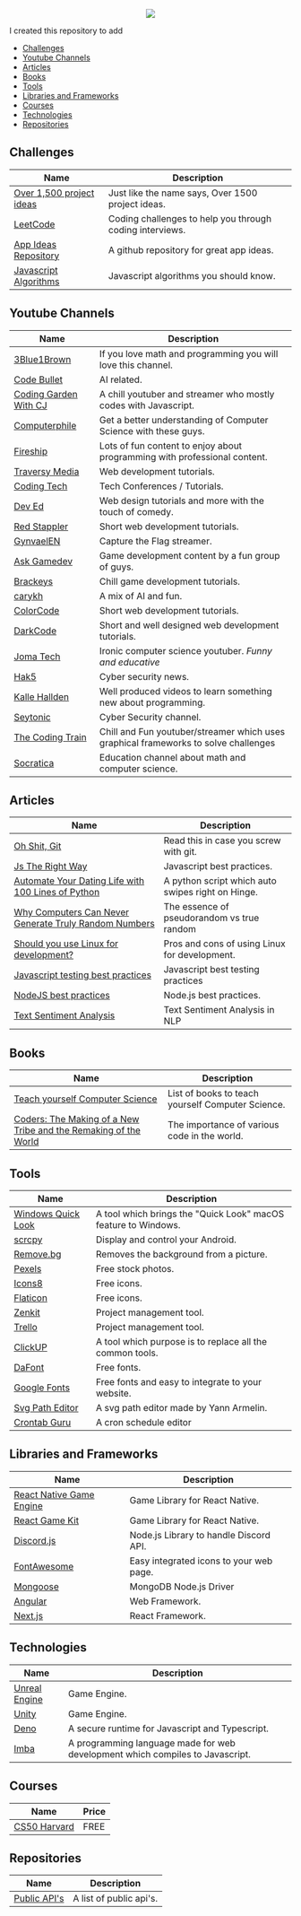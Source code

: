 <p align="center"><img src="https://raw.githubusercontent.com/itspedruu/link-collection/master/banner.png"/></p>

I created this repository to add 

* [Challenges](#challenges)
* [Youtube Channels](#youtube-channels)
* [Articles](#articles)
* [Books](#books)
* [Tools](#tools)
* [Libraries and Frameworks](#libraries-and-frameworks)
* [Courses](#courses)
* [Technologies](#technologies)
* [Repositories](#repositories)

## Challenges

| Name                                                                       | Description                                                                        |
|----------------------------------------------------------------------------|------------------------------------------------------------------------------------|
| [Over 1,500 project ideas](https://www.linuxtrainingacademy.com/projects/) | Just like the name says, Over 1500 project ideas.                                  |
| [LeetCode](https://leetcode.com/)                                          | Coding challenges to help you through coding interviews.                           |
| [App Ideas Repository](https://github.com/florinpop17/app-ideas)           | A github repository for great app ideas.                                           |
| [Javascript Algorithms](https://github.com/trekhleb/javascript-algorithms) | Javascript algorithms you should know.                                             |

## Youtube Channels

| Name                                                                              | Description                                                                        |
|-----------------------------------------------------------------------------------|------------------------------------------------------------------------------------|
| [3Blue1Brown](https://www.youtube.com/channel/UCYO_jab_esuFRV4b17AJtAw)           | If you love math and programming you will love this channel.                       |
| [Code Bullet](https://www.youtube.com/channel/UC0e3QhIYukixgh5VVpKHH9Q)           | AI related.                                                                        |
| [Coding Garden With CJ](https://www.youtube.com/channel/UCLNgu_OupwoeESgtab33CCw) | A chill youtuber and streamer who mostly codes with Javascript.                    |
| [Computerphile](https://www.youtube.com/channel/UC9-y-6csu5WGm29I7JiwpnA)         | Get a better understanding of Computer Science with these guys.                    |
| [Fireship](https://www.youtube.com/channel/UCsBjURrPoezykLs9EqgamOA)              | Lots of fun content to enjoy about programming with professional content.          |
| [Traversy Media](https://www.youtube.com/channel/UC29ju8bIPH5as8OGnQzwJyA)        | Web development tutorials.                                                         |
| [Coding Tech](https://www.youtube.com/channel/UCtxCXg-UvSnTKPOzLH4wJaQ)           | Tech Conferences / Tutorials.                                                      |
| [Dev Ed](https://www.youtube.com/channel/UClb90NQQcskPUGDIXsQEz5Q)                | Web design tutorials and more with the touch of comedy.                            |
| [Red Stappler](https://www.youtube.com/channel/UCRthRrv06q1iOl86-tTKJhg)          | Short web development tutorials.                                                   |
| [GynvaelEN](https://www.youtube.com/channel/UCCkVMojdBWS-JtH7TliWkVg)             | Capture the Flag streamer.                                                         |
| [Ask Gamedev](https://www.youtube.com/channel/UCd_lJ4zSp9wZDNyeKCWUstg)           | Game development content by a fun group of guys.                                   |
| [Brackeys](https://www.youtube.com/channel/UCYbK_tjZ2OrIZFBvU6CCMiA)              | Chill game development tutorials.                                                  |
| [carykh](https://www.youtube.com/channel/UC9z7EZAbkphEMg0SP7rw44A)                | A mix of AI and fun.                                                               |
| [ColorCode](https://www.youtube.com/channel/UCHa8J-xnRYOg5VuudfWpBgg)             | Short web development tutorials.                                                   |
| [DarkCode](https://www.youtube.com/channel/UCD3KVjbb7aq2OiOffuungzw)              | Short and well designed web development tutorials.                                 |
| [Joma Tech](https://www.youtube.com/channel/UCV0qA-eDDICsRR9rPcnG7tw)             | Ironic computer science youtuber. *Funny and educative*                            |
| [Hak5](https://www.youtube.com/channel/UC3s0BtrBJpwNDaflRSoiieQ)                  | Cyber security news.                                                               |
| [Kalle Hallden](https://www.youtube.com/channel/UCWr0mx597DnSGLFk1WfvSkQ)         | Well produced videos to learn something new about programming.                     |
| [Seytonic](https://www.youtube.com/channel/UCW6xlqxSY3gGur4PkGPEUeA)              | Cyber Security channel.                                                            |
| [The Coding Train](https://www.youtube.com/channel/UCvjgXvBlbQiydffZU7m1_aw)      | Chill and Fun youtuber/streamer which uses graphical frameworks to solve challenges|
| [Socratica](https://www.youtube.com/c/Socratica/about)                            | Education channel about math and computer science.                                 |

## Articles

| Name                                                                                                                                                   | Description                                       |
|--------------------------------------------------------------------------------------------------------------------------------------------------------|---------------------------------------------------|
| [Oh Shit, Git](http://ohshitgit.com/)                                                                                                                  | Read this in case you screw with git.             |
| [Js The Right Way](http://jstherightway.org/)                                                                                                          | Javascript best practices.                        |   
| [Automate Your Dating Life with 100 Lines of Python](https://elimernit.com/blog/auto-swipe/)                                                           | A python script which auto swipes right on Hinge. |
| [Why Computers Can Never Generate Truly Random Numbers](https://curiosity.com/topics/why-computers-can-never-generate-truly-random-numbers-curiosity/) | The essence of pseudorandom vs true random        |
| [Should you use Linux for development?](https://www.quora.com/Why-do-some-programmers-prefer-Linux-OS-instead-of-Windows-or-macOS)                     | Pros and cons of using Linux for development.     |
| [Javascript testing best practices](https://github.com/goldbergyoni/javascript-testing-best-practices)                                                 | Javascript best testing practices                 |
| [NodeJS best practices](https://github.com/goldbergyoni/nodebestpractices)                                                                             | Node.js best practices.                           |
| [Text Sentiment Analysis](https://towardsdatascience.com/text-sentiment-analysis-in-nlp-ce6baba6d466)                                                  | Text Sentiment Analysis in NLP                    |

## Books

| Name                                                                                                    | Description                                       |
|---------------------------------------------------------------------------------------------------------|---------------------------------------------------|
| [Teach yourself Computer Science](https://teachyourselfcs.com/)                                         | List of books to teach yourself Computer Science. |
| [Coders: The Making of a New Tribe and the Remaking of the World](https://www.amazon.com/dp/0735220565) | The importance of various code in the world.      |

## Tools

| Name                                                       | Description                                                    |
|------------------------------------------------------------|----------------------------------------------------------------|
| [Windows Quick Look](https://github.com/QL-Win/QuickLook)  | A tool which brings the "Quick Look" macOS feature to Windows. |
| [scrcpy](https://github.com/Genymobile/scrcpy)             | Display and control your Android.                              |
| [Remove.bg](https://remove.bg)                             | Removes the background from a picture.                         |
| [Pexels](https://pexels.com)                               | Free stock photos.                                             |
| [Icons8](https://icons8.com)                               | Free icons.                                                    |
| [Flaticon](https://flaticon.com)                           | Free icons.                                                    |
| [Zenkit](https://zenkit.com)                               | Project management tool.                                       |
| [Trello](https://trello.com)                               | Project management tool.                                       |
| [ClickUP](https://clickup.com/)                            | A tool which purpose is to replace all the common tools.       |
| [DaFont](https://dafont.com/)                              | Free fonts.                                                    |
| [Google Fonts](https://fonts.google.com/)                  | Free fonts and easy to integrate to your website.              |
| [Svg Path Editor](https://yqnn.github.io/svg-path-editor/) | A svg path editor made by Yann Armelin.                        |
| [Crontab Guru](https://crontab.guru/)                      | A cron schedule editor                                         |

## Libraries and Frameworks

| Name                                                                           | Description                             |
|--------------------------------------------------------------------------------|-----------------------------------------|
| [React Native Game Engine](https://github.com/bberak/react-native-game-engine) | Game Library for React Native.          |
| [React Game Kit](https://github.com/FormidableLabs/react-game-kit)             | Game Library for React Native.          |
| [Discord.js](https://github.com/discordjs/discord.js)                          | Node.js Library to handle Discord API.  |
| [FontAwesome](http://fontawesome.io/)                                          | Easy integrated icons to your web page. |
| [Mongoose](https://mongoosejs.com/)                                            | MongoDB Node.js Driver                  |
| [Angular](https://angular.io/)                                                 | Web Framework.                          |
| [Next.js](https://nextjs.org/)                                                 | React Framework.                        |

## Technologies

| Name                                                                           | Description                                                                     |
|--------------------------------------------------------------------------------|---------------------------------------------------------------------------------|
| [Unreal Engine](https://www.unrealengine.com/en-US/)                           | Game Engine.                                                                    |
| [Unity](https://unity.com/)                                                    | Game Engine.                                                                    |
| [Deno](https://deno.land/)                                                     | A secure runtime for Javascript and Typescript.                                 |
| [Imba](https://www.imba.io/)                                                   | A programming language made for web development which compiles to Javascript.   |

## Courses

| Name                                               | Price |
|----------------------------------------------------|-------|
| [CS50 Harvard](https://cs50.harvard.edu/x/2020/)   | FREE  |

## Repositories

| Name                                                       | Description             |
|------------------------------------------------------------|-------------------------|
| [Public API's](https://github.com/public-apis/public-apis) | A list of public api's. | 
